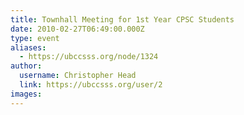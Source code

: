 ```yaml
---
title: Townhall Meeting for 1st Year CPSC Students 
date: 2010-02-27T06:49:00.000Z
type: event
aliases:
  - https://ubccsss.org/node/1324
author:
  username: Christopher Head
  link: https://ubccsss.org/user/2
images:
---
```


